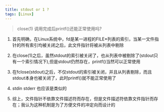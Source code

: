 ```yaml
---
title: stdout or 1 ?
tags: [Linux]
---
```


> close(1) 调用完成后printf()还能正常使用吗?

1. 首先明确，在Linux系统中，fd是某一进程的FILE*列表的索引，当某一文件指针的所有索引均被关闭之后，此文件指针将被从列表中剔除

2. 在close(1)之后，虽然stdout的索引被关闭了，也从列表中被剔除了(stdout只有一个索引情况下),但是stdout仍然存在，printf()当然可以正常使用

3. 在fclose(stdout)之后，不仅stdout的索引被关闭，并且从列表剔除，而且stdout本身也被关闭了，此时printf()就不能正常使用了

4. stdin stderr 也应该是类似的

5. 综上，文件指针不依靠文件描述符而存在，但是文件描述符依靠文件指针而存在；我认为这种机制是为了方便文件的冲定向而设计的

